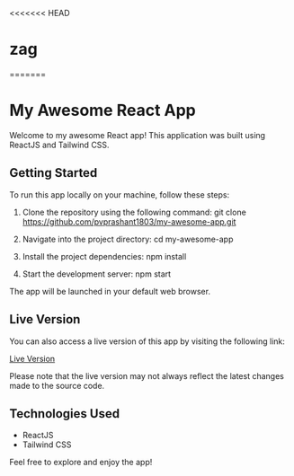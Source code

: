 <<<<<<< HEAD
# zag
=======

# My Awesome React App

Welcome to my awesome React app! This application was built using ReactJS and Tailwind CSS.

## Getting Started

To run this app locally on your machine, follow these steps:

1. Clone the repository using the following command: git clone https://github.com/pvprashant1803/my-awesome-app.git

2. Navigate into the project directory: cd my-awesome-app

3. Install the project dependencies: npm install

4. Start the development server: npm start

The app will be launched in your default web browser.

## Live Version

You can also access a live version of this app by visiting the following link:

[Live Version](https://pvprashant1803/github.io/zag)

Please note that the live version may not always reflect the latest changes made to the source code.

## Technologies Used

- ReactJS
- Tailwind CSS

Feel free to explore and enjoy the app!